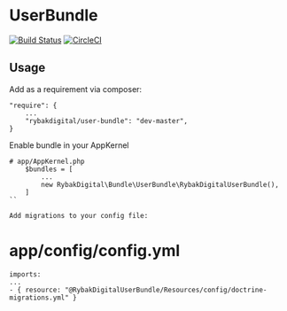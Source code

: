 # UserBundle

[![Build Status](https://travis-ci.org/rybakdigital/user-bundle.svg?branch=master)](https://travis-ci.org/rybakdigital/user-bundle)
[![CircleCI](https://circleci.com/gh/rybakdigital/user-bundle/tree/master.svg?style=svg)](https://circleci.com/gh/rybakdigital/user-bundle/tree/master)

## Usage
Add as a requirement via composer:
```
"require": {
    ...
    "rybakdigital/user-bundle": "dev-master",
}
```

Enable bundle in your AppKernel
```
# app/AppKernel.php
    $bundles = [
        ...
        new RybakDigital\Bundle\UserBundle\RybakDigitalUserBundle(),
    ]
``

Add migrations to your config file:
```
# app/config/config.yml
    imports:
    ...
    - { resource: "@RybakDigitalUserBundle/Resources/config/doctrine-migrations.yml" }
```
